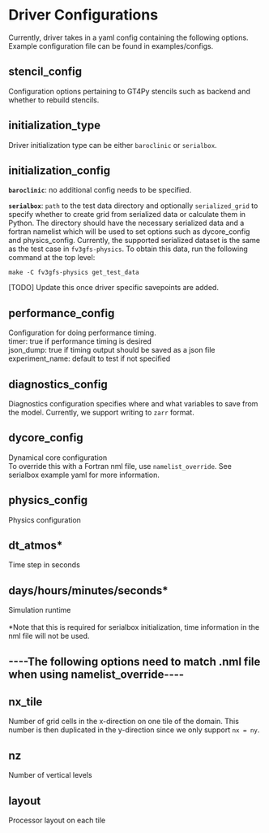 # Driver Configurations
Currently, driver takes in a yaml config containing the following options. Example configuration file can be found in examples/configs.

## stencil_config
Configuration options pertaining to GT4Py stencils such as backend and whether to rebuild stencils.

## initialization_type
Driver initialization type can be either `baroclinic` or `serialbox`.

## initialization_config
**`baroclinic`**:  no additional config needs to be specified.

**`serialbox`**:  `path` to the test data directory and optionally `serialized_grid` to specify whether to create grid from serialized data or calculate them in Python. The directory should have the necessary serialized data and a fortran namelist which will be used to set options such as dycore_config and physics_config. Currently, the supported serialized dataset is the same as the test case in `fv3gfs-physics`. To obtain this data, run the following command at the top level:
```
make -C fv3gfs-physics get_test_data
```
[TODO] Update this once driver specific savepoints are added.

## performance_config
Configuration for doing performance timing. \
timer: true if performance timing is desired \
json_dump: true if timing output should be saved as a json file \
experiment_name: default to test if not specified

## diagnostics_config
Diagnostics configuration specifies where and what variables to save from the model. Currently, we support writing to `zarr` format.

## dycore_config
Dynamical core configuration \
To override this with a Fortran nml file, use `namelist_override`. See serialbox example yaml for more information.

## physics_config
Physics configuration

## dt_atmos*
Time step in seconds

## days/hours/minutes/seconds*
Simulation runtime \
\
*Note that this is required for serialbox initialization, time information in the nml file will not be used.

## ----**The following options need to match .nml file when using namelist_override**----
## nx_tile
Number of grid cells in the x-direction on one tile of the domain. This number is then duplicated in the y-direction since we only support `nx = ny`.

## nz
Number of vertical levels

## layout
Processor layout on each tile
